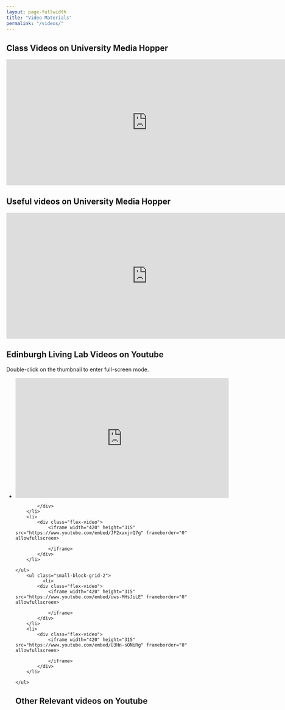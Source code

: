 ```yaml
---
layout: page-fullwidth
title: "Video Materials"
permalink: "/videos/"
---
```


<div class="t30">
<h2>Class Videos on University Media Hopper</h2>
    <iframe src="https://media.ed.ac.uk/embedplaylist/secure/embed/playlistId/1_qv6u7z89/v2/1/uiConfId/32949671" width="740" height="330" allowfullscreen webkitallowfullscreen mozAllowFullScreen allow="autoplay *; fullscreen *; encrypted-media *" frameborder="0" title="Kaltura Player"></iframe>

<h2> Useful videos on University Media Hopper</h2>
<iframe src="https://media.ed.ac.uk/embedplaylist/secure/embed/playlistId/0_0jl0rm5z/v2/1/uiConfId/32949671" width="740" height="330" allowfullscreen webkitallowfullscreen mozAllowFullScreen allow="autoplay *; fullscreen *; encrypted-media *" frameborder="0" title="Kaltura Player"></iframe>

<h2>Edinburgh Living Lab Videos on Youtube</h2>

<p>
Double-click on the thumbnail to enter full-screen mode.
</p>
    <ul class="small-block-grid-2">
        <li>
            <div class="flex-video">
                <iframe width="560" height="315" src="https://www.youtube.com/embed/zCRKvDyyHmI" frameborder="0" allow="accelerometer; autoplay; encrypted-media; gyroscope; picture-in-picture" allowfullscreen></iframe>
                	
             
            </div>
        </li>   
        <li>
            <div class="flex-video">
                <iframe width="420" height="315" src="https://www.youtube.com/embed/JF2xaxjrQ7g" frameborder="0" allowfullscreen>
                	
                </iframe>
            </div>
        </li> 
  
    </ul>
        <ul class="small-block-grid-2">
              <li>
            <div class="flex-video">
                <iframe width="420" height="315" src="https://www.youtube.com/embed/uws-MHsJiLE" frameborder="0" allowfullscreen>
                    
                </iframe>
            </div>
        </li>    
        <li>
            <div class="flex-video">
                <iframe width="420" height="315" src="https://www.youtube.com/embed/U3Hn-sONiRg" frameborder="0" allowfullscreen>
                    
                </iframe>
            </div>
        </li> 
      
    </ul>
</div>
<h2>Other Relevant videos on Youtube</h2>

